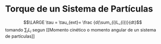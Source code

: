 # Torque de un Sistema de Partículas
$$\LARGE \tau = \tau_{ext}= \frac {d(\sum_{i}L_{i})}{dt}$$
tomando $\sum_{i}L_{i}$ segun [[Momento cinético o momento angular de un sistema de partículas]]
